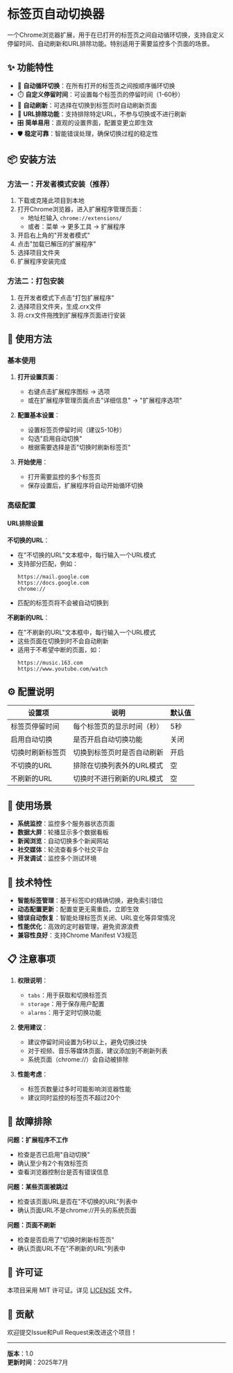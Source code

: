 # 标签页自动切换器

一个Chrome浏览器扩展，用于在已打开的标签页之间自动循环切换，支持自定义停留时间、自动刷新和URL排除功能。特别适用于需要监控多个页面的场景。

## ✨ 功能特性

- 🔄 **自动循环切换**：在所有打开的标签页之间按顺序循环切换
- ⏱️ **自定义停留时间**：可设置每个标签页的停留时间（1-60秒）
- 🔄 **自动刷新**：可选择在切换到标签页时自动刷新页面
- 🚫 **URL排除功能**：支持排除特定URL，不参与切换或不进行刷新
- 🎛️ **简单易用**：直观的设置界面，配置变更立即生效
- 🛡️ **稳定可靠**：智能错误处理，确保切换过程的稳定性

## 📦 安装方法

### 方法一：开发者模式安装（推荐）

1. 下载或克隆此项目到本地
2. 打开Chrome浏览器，进入扩展程序管理页面：
   - 地址栏输入 `chrome://extensions/`
   - 或者：菜单 → 更多工具 → 扩展程序
3. 开启右上角的"开发者模式"
4. 点击"加载已解压的扩展程序"
5. 选择项目文件夹
6. 扩展程序安装完成

### 方法二：打包安装

1. 在开发者模式下点击"打包扩展程序"
2. 选择项目文件夹，生成.crx文件
3. 将.crx文件拖拽到扩展程序页面进行安装

## 🚀 使用方法

### 基本使用

1. **打开设置页面**：
   - 右键点击扩展程序图标 → 选项
   - 或在扩展程序管理页面点击"详细信息" → "扩展程序选项"

2. **配置基本设置**：
   - 设置标签页停留时间（建议5-10秒）
   - 勾选"启用自动切换"
   - 根据需要选择是否"切换时刷新标签页"

3. **开始使用**：
   - 打开需要监控的多个标签页
   - 保存设置后，扩展程序将自动开始循环切换

### 高级配置

#### URL排除设置

**不切换的URL**：
- 在"不切换的URL"文本框中，每行输入一个URL模式
- 支持部分匹配，例如：
  ```
  https://mail.google.com
  https://docs.google.com
  chrome://
  ```
- 匹配的标签页将不会被自动切换到

**不刷新的URL**：
- 在"不刷新的URL"文本框中，每行输入一个URL模式
- 这些页面在切换到时不会自动刷新
- 适用于不希望中断的页面，如：
  ```
  https://music.163.com
  https://www.youtube.com/watch
  ```

## ⚙️ 配置说明

| 设置项 | 说明 | 默认值 |
|--------|------|--------|
| 标签页停留时间 | 每个标签页的显示时间（秒） | 5秒 |
| 启用自动切换 | 是否开启自动切换功能 | 关闭 |
| 切换时刷新标签页 | 切换到标签页时是否自动刷新 | 开启 |
| 不切换的URL | 排除在切换列表外的URL模式 | 空 |
| 不刷新的URL | 切换时不进行刷新的URL模式 | 空 |

## 🎯 使用场景

- **系统监控**：监控多个服务器状态页面
- **数据大屏**：轮播显示多个数据看板
- **新闻浏览**：自动切换多个新闻网站
- **社交媒体**：轮流查看多个社交平台
- **开发调试**：监控多个测试环境

## 🔧 技术特性

- **智能标签管理**：基于标签ID的精确切换，避免索引错位
- **动态配置更新**：配置变更无需重启，立即生效
- **错误自动恢复**：智能处理标签页关闭、URL变化等异常情况
- **性能优化**：高效的定时器管理，避免资源浪费
- **兼容性良好**：支持Chrome Manifest V3规范

## 📋 注意事项

1. **权限说明**：
   - `tabs`：用于获取和切换标签页
   - `storage`：用于保存用户配置
   - `alarms`：用于定时切换功能

2. **使用建议**：
   - 建议停留时间设置为5秒以上，避免切换过快
   - 对于视频、音乐等媒体页面，建议添加到不刷新列表
   - 系统页面（chrome://）会自动被排除

3. **性能考虑**：
   - 标签页数量过多时可能影响浏览器性能
   - 建议同时监控的标签页不超过20个

## 🐛 故障排除

**问题：扩展程序不工作**
- 检查是否已启用"自动切换"
- 确认至少有2个有效标签页
- 查看浏览器控制台是否有错误信息

**问题：某些页面被跳过**
- 检查该页面URL是否在"不切换的URL"列表中
- 确认页面URL不是chrome://开头的系统页面

**问题：页面不刷新**
- 检查是否启用了"切换时刷新标签页"
- 确认页面URL不在"不刷新的URL"列表中

## 📄 许可证

本项目采用 MIT 许可证。详见 [LICENSE](LICENSE) 文件。

## 🤝 贡献

欢迎提交Issue和Pull Request来改进这个项目！

---

**版本**：1.0  
**更新时间**：2025年7月
